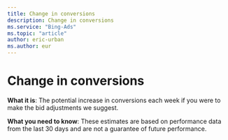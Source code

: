 ```yaml
---
title: Change in conversions
description: Change in conversions
ms.service: "Bing-Ads"
ms.topic: "article"
author: eric-urban
ms.author: eur
---
```


# Change in conversions

**What it is**: The potential increase in conversions each week if you were to make the bid adjustments we suggest.

**What you need to know**: These estimates are based on performance data from the last 30 days and are not a guarantee of future performance.


